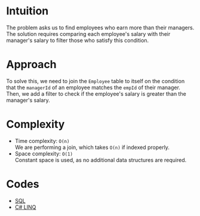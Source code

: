 # Intuition

The problem asks us to find employees who earn more than their managers. The solution requires comparing each employee's salary with their manager's salary to filter those who satisfy this condition.

# Approach

To solve this, we need to join the `Employee` table to itself on the condition that the `managerId` of an employee matches the `empId` of their manager. Then, we add a filter to check if the employee's salary is greater than the manager's salary.

# Complexity

- Time complexity: `O(n)`  
  We are performing a join, which takes `O(n)` if indexed properly.
- Space complexity: `O(1)`  
  Constant space is used, as no additional data structures are required.

# Codes

- [SQL](solution.sql)
- [C# LINQ](CsharpSql/Program.cs)
